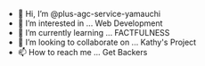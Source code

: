 - 👋 Hi, I’m @plus-agc-service-yamauchi
- 👀 I’m interested in ... Web Development
- 🌱 I’m currently learning ... FACTFULNESS
- 💞️ I’m looking to collaborate on ... Kathy's Project
- 📫 How to reach me ... Get Backers

<!---
plus-agc-service-yamauchi/plus-agc-service-yamauchi is a ✨ special ✨ repository because its `README.md` (this file) appears on your GitHub profile.
You can click the Preview link to take a look at your changes.
--->
